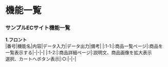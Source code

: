 # 機能一覧
### サンプルECサイト機能一覧
**1.フロント**<br>
|番号|機能名|内容|データ入力|データ出力|備考|
|:1-1:|:商品一覧ページ|:商品を一覧表示する|-|-|-|
|:1-2:|:商品詳細ページ|:説明文、商品画像を拡大表示<br>選択、カートへボタン表示|:○:|-|-|
